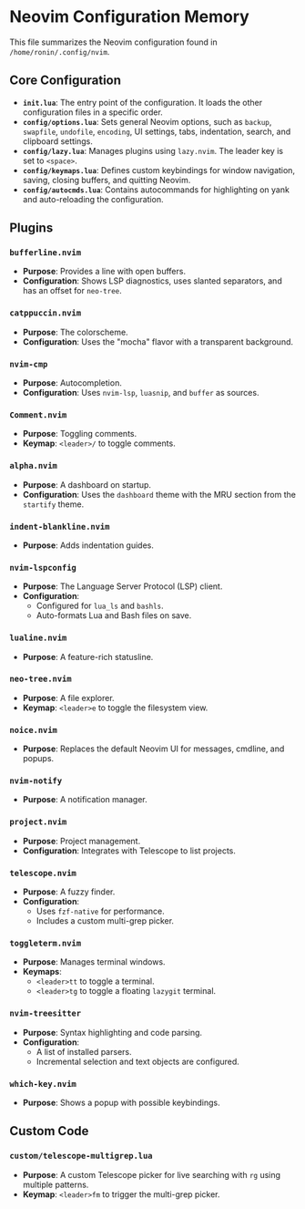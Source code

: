 # Neovim Configuration Memory

This file summarizes the Neovim configuration found in `/home/ronin/.config/nvim`.

## Core Configuration

- **`init.lua`**: The entry point of the configuration. It loads the other configuration files in a specific order.
- **`config/options.lua`**: Sets general Neovim options, such as `backup`, `swapfile`, `undofile`, `encoding`, UI settings, tabs, indentation, search, and clipboard settings.
- **`config/lazy.lua`**: Manages plugins using `lazy.nvim`. The leader key is set to `<space>`.
- **`config/keymaps.lua`**: Defines custom keybindings for window navigation, saving, closing buffers, and quitting Neovim.
- **`config/autocmds.lua`**: Contains autocommands for highlighting on yank and auto-reloading the configuration.

## Plugins

### `bufferline.nvim`
- **Purpose**: Provides a line with open buffers.
- **Configuration**: Shows LSP diagnostics, uses slanted separators, and has an offset for `neo-tree`.

### `catppuccin.nvim`
- **Purpose**: The colorscheme.
- **Configuration**: Uses the "mocha" flavor with a transparent background.

### `nvim-cmp`
- **Purpose**: Autocompletion.
- **Configuration**: Uses `nvim-lsp`, `luasnip`, and `buffer` as sources.

### `Comment.nvim`
- **Purpose**: Toggling comments.
- **Keymap**: `<leader>/` to toggle comments.

### `alpha.nvim`
- **Purpose**: A dashboard on startup.
- **Configuration**: Uses the `dashboard` theme with the MRU section from the `startify` theme.

### `indent-blankline.nvim`
- **Purpose**: Adds indentation guides.

### `nvim-lspconfig`
- **Purpose**: The Language Server Protocol (LSP) client.
- **Configuration**:
    - Configured for `lua_ls` and `bashls`.
    - Auto-formats Lua and Bash files on save.

### `lualine.nvim`
- **Purpose**: A feature-rich statusline.

### `neo-tree.nvim`
- **Purpose**: A file explorer.
- **Keymap**: `<leader>e` to toggle the filesystem view.

### `noice.nvim`
- **Purpose**: Replaces the default Neovim UI for messages, cmdline, and popups.

### `nvim-notify`
- **Purpose**: A notification manager.

### `project.nvim`
- **Purpose**: Project management.
- **Configuration**: Integrates with Telescope to list projects.

### `telescope.nvim`
- **Purpose**: A fuzzy finder.
- **Configuration**:
    - Uses `fzf-native` for performance.
    - Includes a custom multi-grep picker.

### `toggleterm.nvim`
- **Purpose**: Manages terminal windows.
- **Keymaps**:
    - `<leader>tt` to toggle a terminal.
    - `<leader>tg` to toggle a floating `lazygit` terminal.

### `nvim-treesitter`
- **Purpose**: Syntax highlighting and code parsing.
- **Configuration**:
    - A list of installed parsers.
    - Incremental selection and text objects are configured.

### `which-key.nvim`
- **Purpose**: Shows a popup with possible keybindings.

## Custom Code

### `custom/telescope-multigrep.lua`
- **Purpose**: A custom Telescope picker for live searching with `rg` using multiple patterns.
- **Keymap**: `<leader>fm` to trigger the multi-grep picker.
